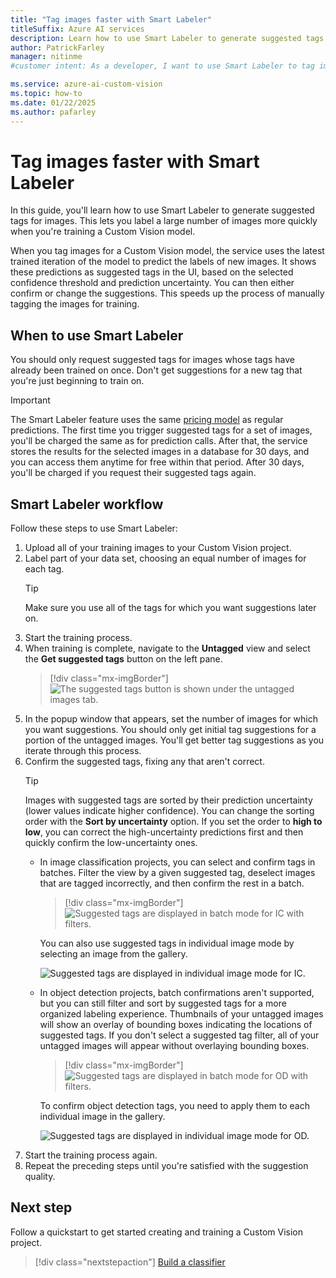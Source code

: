 ```yaml
---
title: "Tag images faster with Smart Labeler"
titleSuffix: Azure AI services
description: Learn how to use Smart Labeler to generate suggested tags for images, allowing you to label a large number of images more quickly when training a Custom Vision model.
author: PatrickFarley
manager: nitinme
#customer intent: As a developer, I want to use Smart Labeler to tag images faster so that I can train my Custom Vision model more efficiently.

ms.service: azure-ai-custom-vision
ms.topic: how-to
ms.date: 01/22/2025
ms.author: pafarley
---
```


# Tag images faster with Smart Labeler

In this guide, you'll learn how to use Smart Labeler to generate suggested tags for images. This lets you label a large number of images more quickly when you're training a Custom Vision model.

When you tag images for a Custom Vision model, the service uses the latest trained iteration of the model to predict the labels of new images. It shows these predictions as suggested tags in the UI, based on the selected confidence threshold and prediction uncertainty. You can then either confirm or change the suggestions. This speeds up the process of manually tagging the images for training.

## When to use Smart Labeler

You should only request suggested tags for images whose tags have already been trained on once. Don't get suggestions for a new tag that you're just beginning to train on.

> [!IMPORTANT]
> The Smart Labeler feature uses the same [pricing model](https://azure.microsoft.com/pricing/details/cognitive-services/custom-vision-service/) as regular predictions. The first time you trigger suggested tags for a set of images, you'll be charged the same as for prediction calls. After that, the service stores the results for the selected images in a database for 30 days, and you can access them anytime for free within that period. After 30 days, you'll be charged if you request their suggested tags again.

## Smart Labeler workflow

Follow these steps to use Smart Labeler:

1. Upload all of your training images to your Custom Vision project.
1. Label part of your data set, choosing an equal number of images for each tag.
    > [!TIP]
    > Make sure you use all of the tags for which you want suggestions later on.
1. Start the training process.
1. When training is complete, navigate to the **Untagged** view and select the **Get suggested tags** button on the left pane.
    > [!div class="mx-imgBorder"]
    > ![The suggested tags button is shown under the untagged images tab.](./media/suggested-tags/suggested-tags-button.png)
1. In the popup window that appears, set the number of images for which you want suggestions. You should only get initial tag suggestions for a portion of the untagged images. You'll get better tag suggestions as you iterate through this process.
1. Confirm the suggested tags, fixing any that aren't correct.
    > [!TIP]
    > Images with suggested tags are sorted by their prediction uncertainty (lower values indicate higher confidence). You can change the sorting order with the **Sort by uncertainty** option. If you set the order to **high to low**, you can correct the high-uncertainty predictions first and then quickly confirm the low-uncertainty ones.
    * In image classification projects, you can select and confirm tags in batches. Filter the view by a given suggested tag, deselect images that are tagged incorrectly, and then confirm the rest in a batch.
        > [!div class="mx-imgBorder"]
        > ![Suggested tags are displayed in batch mode for IC with filters.](./media/suggested-tags/ic-batch-mode.png)

        You can also use suggested tags in individual image mode by selecting an image from the gallery.

        ![Suggested tags are displayed in individual image mode for IC.](./media/suggested-tags/ic-individual-image-mode.png)
    * In object detection projects, batch confirmations aren't supported, but you can still filter and sort by suggested tags for a more organized labeling experience. Thumbnails of your untagged images will show an overlay of bounding boxes indicating the locations of suggested tags. If you don't select a suggested tag filter, all of your untagged images will appear without overlaying bounding boxes.
        > [!div class="mx-imgBorder"]
        > ![Suggested tags are displayed in batch mode for OD with filters.](./media/suggested-tags/od-batch-mode.png)

        To confirm object detection tags, you need to apply them to each individual image in the gallery.

        ![Suggested tags are displayed in individual image mode for OD.](./media/suggested-tags/od-individual-image-mode.png)
1. Start the training process again.
1. Repeat the preceding steps until you're satisfied with the suggestion quality.

## Next step

Follow a quickstart to get started creating and training a Custom Vision project.

> [!div class="nextstepaction"]
> [Build a classifier](getting-started-build-a-classifier.md)
